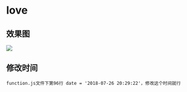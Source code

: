 # love



## 效果图
![](https://blog-1305951218.cos.ap-shanghai.myqcloud.com/love/img/love.png)

## 修改时间
```
function.js文件下第96行 date = '2018-07-26 20:29:22'，修改这个时间就行
```



